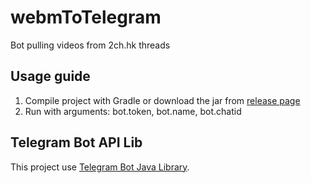 # webmToTelegram
Bot pulling videos from 2ch.hk threads
## Usage guide
1. Compile project with Gradle or download the jar from [release page](https://github.com/x674/webmToTelegram/releases)
2. Run with arguments: bot.token, bot.name, bot.chatid
## Telegram Bot API Lib
This project use [Telegram Bot Java Library](https://github.com/rubenlagus/TelegramBots).
